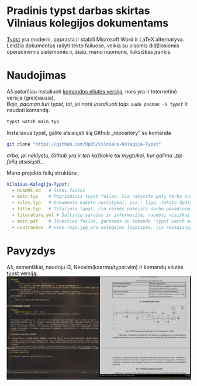 # Pradinis typst darbas skirtas Vilniaus kolegijos dokumentams

[Typst](https://typst.app) yra moderni, paprasta ir stabili Microsoft Word ir LaTeX alternatyva. 
Leidžia dokumentus rašyti tekto failuose, veikia su visomis didžiosiomis operacinėmis sistemomis
ir, šiaip, mano nuomone, liuksiškas įrankis.

# Naudojimas

Aš patarčiau instaliuoti [komandos eilutės versiją](https://github.com/typst/typst), nors yra ir Internetinė versija (greičiausia).    
*Beje, pacman turi typst, tai, jei norit instaliuoti taip: `sudo pacman -S typst`*
Ir naudoti komandą:
```sh
typst watch main.typ
```

Instaliavus typst, galite atsisiųsti šią Github „repository“ su komanda
```sh
git clone "https://github.com/Up05/Vilniaus-Kolegija-Typst"
```
*arba, jei neklystu, Github yra ir ten kažkokie tai mygtukai, kur galima .zip failą atsisiųsti...*
 
Mano projekto failų struktūra:
```yml
Vilniaus-Kolegija-Typst:
  - README.md   # Šitas failas
  - main.typ    # Pagrindinis typst failas, čia rašysite patį darbo turinį
  - rules.typ   # Dokumento maketo nustatymai, pvz.: lapo, teksto dydis 
  - title.typ   # Titulinis lapas, čia reikės pakeisti darbo pavadinimą ir dėstytojo pavardę
  - literature.yml # Šaltinių sąrašas ir informacija, naudoti visiškai nebūtina (daugiau info faile)
  - main.pdf    # Išvesties failas, gaunamas su komanda 'typst watch main.typ' arba 'typst compile main.typ'
  - nuotraukos  # viko-logo.jpg yra kolegijos logotipas, jis reikalingas
```

# Pavyzdys

Aš, asmeniškai, naudoju i3, Neovim(kaarmu/typst.vim) ir komandų eilutės typst versiją: ![pavyzdys](./example.png)
